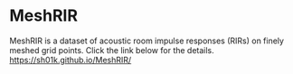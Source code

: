 # MeshRIR
MeshRIR is a dataset of acoustic room impulse responses (RIRs) on finely meshed grid points. Click the link below for the details.
https://sh01k.github.io/MeshRIR/
